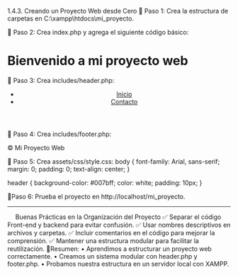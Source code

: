 1.4.3. Creando un Proyecto Web desde Cero
🔹 Paso 1: Crea la estructura de carpetas en 
     C:\xampp\htdocs\mi_proyecto.

🔹 Paso 2: Crea index.php y agrega el siguiente código básico:
<!DOCTYPE html>
<html lang="es">

<head>
    <meta charset="UTF-8">
    <meta name="viewport" content="width=device-width, initial-scale=1.0">
    <title>Mi Proyecto Web</title>
    <link rel="stylesheet" href="assets/css/style.css">
</head>

<body>
    <?php include 'includes/header.php'; ?>
    <h1>Bienvenido a mi proyecto web</h1>
    <?php include 'includes/footer.php'; ?>
</body>
</html>


🔹 Paso 3: Crea includes/header.php:
<header>
    <nav>
        <ul>
            <li><a href="index.php">Inicio</a></li>
            <li><a href="pages/contacto.php">Contacto</a></li>
        </ul>
    </nav>
</header>
🔹 Paso 4: Crea includes/footer.php:
<footer>
    <p>&copy; <?php echo date('Y'); ?> Mi Proyecto Web</p>
</footer>
🔹 Paso 5: Crea assets/css/style.css:
body {
    font-family: Arial, sans-serif;
    margin: 0;
    padding: 0;
    text-align: center;
}

header {
    background-color: #007bff;
    color: white;
    padding: 10px;
}

🔹Paso 6: Prueba el proyecto en http://localhost/mi_proyecto.
________________________________________
 
Buenas Prácticas en la Organización del Proyecto
✅ Separar el código Front-end y backend para evitar confusión.
✅ Usar nombres descriptivos en archivos y carpetas.
✅ Incluir comentarios en el código para mejorar la comprensión.
✅ Mantener una estructura modular para facilitar la reutilización.
📌Resumen:
•	Aprendimos a estructurar un proyecto web correctamente.
•	Creamos un sistema modular con header.php y footer.php.
•	Probamos nuestra estructura en un servidor local con XAMPP.

